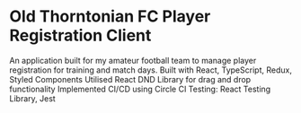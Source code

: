 # Old Thorntonian FC Player Registration Client

An application built for my amateur football team to manage player registration for training and match days.
Built with React, TypeScript, Redux, Styled Components
Utilised React DND Library for drag and drop functionality
Implemented CI/CD using Circle CI
Testing: React Testing Library, Jest
